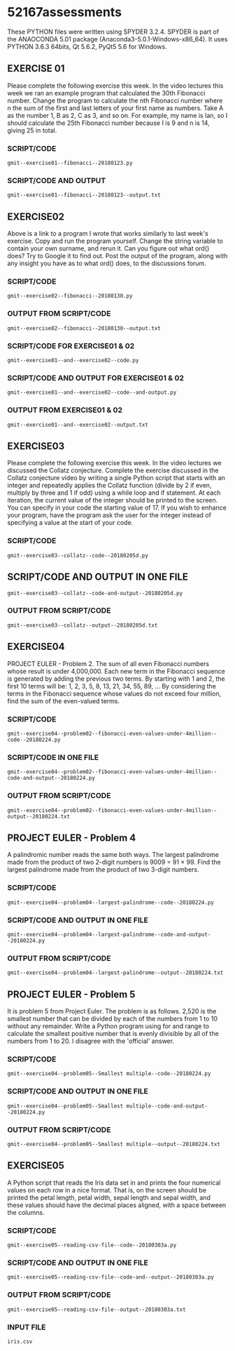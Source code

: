 # 52167assessments

These PYTHON files were written using SPYDER 3.2.4.
SPYDER is part of the ANAOCONDA 5.01 package (Anaconda3-5.0.1-Windows-x86_64).
It uses PYTHON 3.6.3 64bits, Qt 5.6.2, PyQt5 5.6 for Windows.

## EXERCISE 01
Please complete the following exercise this week. In the video lectures this 
week we ran an example program that calculated the 30th Fibonacci number. 
Change the program to calculate the nth Fibonacci number where n the sum of 
the first and last letters of your first name as numbers. 
Take A as the number 1, B as 2, C as 3, and so on. 
For example, my name is Ian, so I should calculate the 25th Fibonacci number 
because I is 9 and n is 14, giving 25 in total.

### SCRIPT/CODE
	gmit--exercise01--fibonacci--20180123.py
### SCRIPT/CODE AND OUTPUT
	gmit--exercise01--fibonacci--20180123--output.txt

## EXERCISE02
Above is a link to a program I wrote that works similarly to last week's 
exercise. Copy and run the program yourself. Change the string variable 
to contain your own surname, and rerun it. Can you figure out what ord()
does? Try to Google it to find out. Post the output of the program, along
with any insight you have as to what ord() does, to the discussions forum.

### SCRIPT/CODE	
	gmit--exercise02--fibonacci--20180130.py
### OUTPUT FROM SCRIPT/CODE
	gmit--exercise02--fibonacci--20180130--output.txt	
	
	
### SCRIPT/CODE FOR EXERCISE01 & 02
	gmit--exercise01--and--exercise02--code.py	
### SCRIPT/CODE AND OUTPUT FOR EXERCISE01 & 02
	gmit--exercise01--and--exercise02--code--and-output.py
### OUTPUT FROM EXERCISE01 & 02
	gmit--exercise01--and--exercise02--output.txt
	
## EXERCISE03
Please complete the following exercise this week. In the video lectures we 
discussed the Collatz conjecture. Complete the exercise discussed in the 
Collatz conjecture video by writing a single Python script that starts with
an integer and repeatedly applies the Collatz function (divide by 2 if even,
multiply by three and 1 if odd) using a while loop and if statement. At each
iteration, the current value of the integer should be printed to the screen.
You can specify in your code the starting value of 17. If you wish to enhance
your program, have the program ask the user for the integer instead of 
specifying a value at the start of your code.

### SCRIPT/CODE	
	gmit--exercise03--collatz--code--20180205d.py
## SCRIPT/CODE AND OUTPUT IN ONE FILE
	gmit--exercise03--collatz--code-and-output--20180205d.py
### OUTPUT FROM SCRIPT/CODE
	gmit--exercise03--collatz--output--20180205d.txt
	
## EXERCISE04
PROJECT EULER - Problem 2.  The sum of all even Fibonacci numbers whose result is under 4,000,000.
Each new term in the Fibonacci sequence is generated by adding the previous two terms. 
By starting with 1 and 2, the first 10 terms will be:
1, 2, 3, 5, 8, 13, 21, 34, 55, 89, ...
By considering the terms in the Fibonacci sequence whose values do not exceed four million, find the sum of the even-valued terms.

### SCRIPT/CODE
    gmit--exercise04--problem02--fibonacci-even-values-under-4million--code--20180224.py
### SCRIPT/CODE IN ONE FILE
	gmit--exercise04--problem02--fibonacci-even-values-under-4million--code-and-output--20180224.py
### OUTPUT FROM SCRIPT/CODE
	gmit--exercise04--problem02--fibonacci-even-values-under-4million--output--20180224.txt

## PROJECT EULER - Problem 4
A palindromic number reads the same both ways. The largest palindrome made from 
the product of two 2-digit numbers is 9009 = 91 × 99.
Find the largest palindrome made from the product of two 3-digit numbers.
###  SCRIPT/CODE 
	gmit--exercise04--problem04--largest-palindrome--code--20180224.py
###  SCRIPT/CODE AND OUTPUT IN ONE FILE
	gmit--exercise04--problem04--largest-palindrome--code-and-output--20180224.py
### OUTPUT FROM SCRIPT/CODE	
	gmit--exercise04--problem04--largest-palindrome--output--20180224.txt
	

## PROJECT EULER - Problem 5
It is problem 5 from Project Euler. The problem is as follows. 2,520 is the 
smallest number that can be divided by each of the numbers from 1 to 10 
without any remainder. Write a Python program using for and range to 
calculate the smallest positive number that is evenly divisible by all 
of the numbers from 1 to 20.  I disagree with the 'official' answer.

### SCRIPT/CODE 
	gmit--exercise04--problem05--Smallest multiple--code--20180224.py
### SCRIPT/CODE AND OUTPUT IN ONE FILE
	gmit--exercise04--problem05--Smallest multiple--code-and-output--20180224.py
### OUTPUT FROM SCRIPT/CODE	
	gmit--exercise04--problem05--Smallest multiple--output--20180224.txt


## EXERCISE05
A Python script that reads the Iris data set in and prints the four numerical 
values on each row in a nice format. That is, on the screen should be printed
the petal length, petal width, sepal length and sepal width, and these values
should have the decimal places aligned, with a space between the columns.
 
### SCRIPT/CODE
	gmit--exercise05--reading-csv-file--code--20180303a.py
### SCRIPT/CODE AND OUTPUT IN ONE FILE
    gmit--exercise05--reading-csv-file--code-and--output--20180303a.py
### OUTPUT FROM SCRIPT/CODE	
	gmit--exercise05--reading-csv-file--output--20180303a.txt	
### INPUT FILE
    iris.csv


